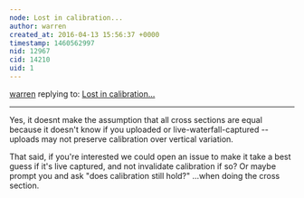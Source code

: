 ```yaml
---
node: Lost in calibration...
author: warren
created_at: 2016-04-13 15:56:37 +0000
timestamp: 1460562997
nid: 12967
cid: 14210
uid: 1
---
```




[warren](../profile/warren) replying to: [Lost in calibration...](../notes/viechdokter/04-13-2016/lost-in-calibration)

----
Yes, it doesnt make the assumption that all cross sections are equal because it doesn't know if you uploaded or live-waterfall-captured -- uploads may not preserve calibration over vertical variation. 

That said, if you're interested we could open an issue to make it take a best guess if it's live captured, and not invalidate calibration if so? Or maybe prompt you and ask "does calibration still hold?" ...when doing the cross section. 